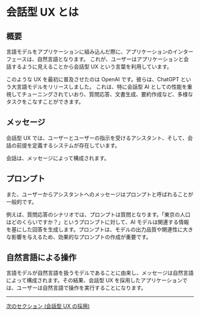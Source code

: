 # 会話型 UX とは

## 概要

言語モデルをアプリケーションに組み込んだ際に、アプリケーションのインターフェースは、自然言語となります。
これが、ユーザーはアプリケーションと会話するように見えることから会話型 UX という言葉を利用しています。

このような UX を最初に普及させたのは OpenAI です。彼らは、ChatGPT という大言語モデルをリリースしました。
これは、特に会話型 AI としての性能を重視してチューニングされていおり、質問応答、文書生成、要約作成など、多様なタスクをこなすことができます。

## メッセージ

会話型 UX では、ユーザーとユーザーの指示を受けるアシスタント、そして、会話の前提を定義するシステムが存在しています。

会話は、メッセージによって構成されます。

## プロンプト

また、ユーザーからアシスタントへのメッセージはプロンプトと呼ばれることが一般的です。

例えば、質問応答のシナリオでは、プロンプトは質問となります。「東京の人口はどのくらいですか？」というプロンプトに対して、AI モデルは関連する情報を基にした回答を生成します。プロンプトは、モデルの出力品質や関連性に大きな影響を与えるため、効果的なプロンプトの作成が重要です。

## 自然言語による操作

言語モデルが自然言語を扱うモデルであることに由来し、メッセージは自然言語によって構成されます。その結果、会話型 UX を採用したアプリケーションでは、ユーザーは自然言語で操作を実行することになります。

---

[次のセクション (会話型 UX の採用) ](/guides/ja/adoption.md)
